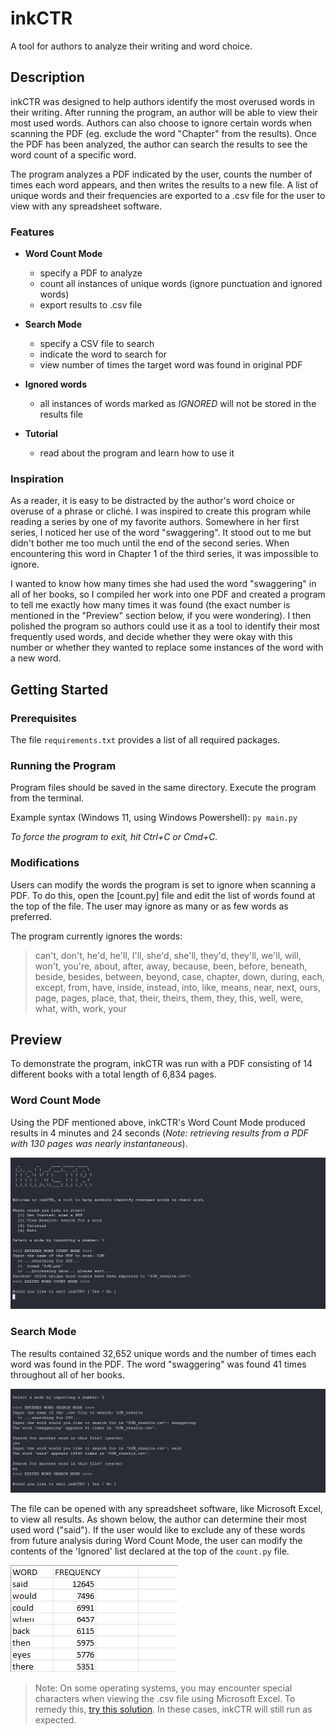 # inkCTR

A tool for authors to analyze their writing and word choice.

## Description

inkCTR was designed to help authors identify the most overused words in their writing. After running the program, an author will be able to view their most used words. Authors can also choose to ignore certain words when scanning the PDF (eg. exclude the word "Chapter" from the results). Once the PDF has been analyzed, the author can search the results to see the word count of a specific word. 

The program analyzes a PDF indicated by the user, counts the number of times each word appears, and then writes the results to a new file. A list of unique words and their frequencies are exported to a .csv file for the user to view with any spreadsheet software.

### Features

* **Word Count Mode**
  * specify a PDF to analyze
  * count all instances of unique words (ignore punctuation and ignored words)
  * export results to .csv file

* **Search Mode**
  * specify a CSV file to search
  * indicate the word to search for
  * view number of times the target word was found in original PDF

* **Ignored words**
  * all instances of words marked as _IGNORED_ will not be stored in the results file

* **Tutorial**
  * read about the program and learn how to use it

### Inspiration

As a reader, it is easy to be distracted by the author's word choice or overuse of a phrase or cliché. I was inspired to create this program while reading a series by one of my favorite authors. Somewhere in her first series, I noticed her use of the word "swaggering". It stood out to me but didn't bother me too much until the end of the second series. When encountering this word in Chapter 1 of the third series, it was impossible to ignore. 

I wanted to know how many times she had used the word "swaggering" in all of her books, so I compiled her work into one PDF and created a program to tell me exactly how many times it was found (the exact number is mentioned in the "Preview" section below, if you were wondering). I then polished the program so authors could use it as a tool to identify their most frequently used words, and decide whether they were okay with this number or whether they wanted to replace some instances of the word with a new word.

## Getting Started

### Prerequisites 

The file `requirements.txt` provides a list of all required packages.

### Running the Program

Program files should be saved in the same directory. Execute the program from the terminal.

Example syntax (Windows 11, using Windows Powershell): ```py main.py```

_To force the program to exit, hit Ctrl+C or Cmd+C._

### Modifications

Users can modify the words the program is set to ignore when scanning a PDF. To do this, open the [count.py] file and edit the list of words found at the top of the file. The user may ignore as many or as few words as preferred. 

The program currently ignores the words:

> can't, don't, he'd, he'll, I'll, she'd, she'll, they'd, they'll, we'll, will, won't, you're, about, after, away, because, been, before, beneath, beside, besides, between, beyond, case, chapter, down, during, each, except, from, have, inside, instead, into, like, means, near, next, ours, page, pages, place, that, their, theirs, them, they, this, well, were, what, with, work, your

## Preview

To demonstrate the program, inkCTR was run with a PDF consisting of 14 different books with a total length of 6,834 pages.

### Word Count Mode

Using the PDF mentioned above, inkCTR's Word Count Mode produced results in 4 minutes and 24 seconds (_Note: retrieving results from a PDF with 130 pages was nearly instantaneous_).

![Word Count Mode](/screenshots/word_count_mode.jpg)

### Search Mode

The results contained 32,652 unique words and the number of times each word was found in the PDF. The word "swaggering" was found 41 times throughout all of her books. 

![Search Mode](/screenshots/search_mode.jpg)

The file can be opened with any spreadsheet software, like Microsoft Excel, to view all results. As shown below, the author can determine their most used word ("said"). If the user would like to exclude any of these words from future analysis during Word Count Mode, the user can modify the contents of the 'Ignored' list declared at the top of the `count.py` file.

![Results](/screenshots/results.jpg)

> Note: On some operating systems, you may encounter special characters when viewing the .csv file using Microsoft Excel. To remedy this, [try this solution](https://support.knowbe4.com/hc/en-us/articles/360041788374-Why-Aren-t-Special-Characters-Displaying-in-My-CSV-File-in-Microsoft-Excel-). In these cases, inkCTR will still run as expected.